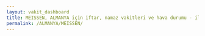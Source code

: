 ```yaml
---
layout: vakit_dashboard
title: MEISSEN, ALMANYA için iftar, namaz vakitleri ve hava durumu - ilçe/eyalet seç
permalink: /ALMANYA/MEISSEN/
---
```


<script type="text/javascript">
  var GLOBAL_COUNTRY = 'ALMANYA';
  var GLOBAL_CITY = 'MEISSEN';
  var GLOBAL_STATE = '';
  var lat = 72;
  var lon = 21;
</script>

